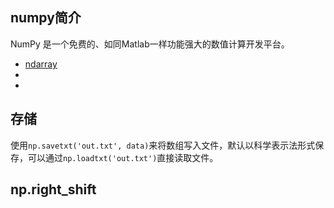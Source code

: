 ## numpy简介

NumPy 是一个免费的、如同Matlab一样功能强大的数值计算开发平台。

- [ndarray](./ndarray/README.md)
- []()
- []()


## 存储

使用`np.savetxt('out.txt', data)`来将数组写入文件，默认以科学表示法形式保存，可以通过`np.loadtxt('out.txt')`直接读取文件。


## np.right_shift

